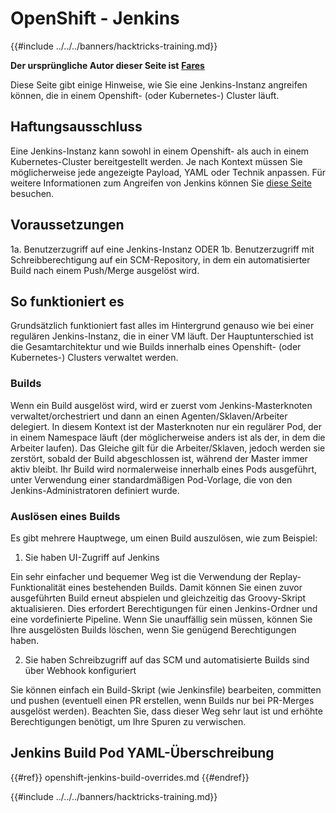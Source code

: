# OpenShift - Jenkins

{{#include ../../../banners/hacktricks-training.md}}

**Der ursprüngliche Autor dieser Seite ist** [**Fares**](https://www.linkedin.com/in/fares-siala/)

Diese Seite gibt einige Hinweise, wie Sie eine Jenkins-Instanz angreifen können, die in einem Openshift- (oder Kubernetes-) Cluster läuft.

## Haftungsausschluss

Eine Jenkins-Instanz kann sowohl in einem Openshift- als auch in einem Kubernetes-Cluster bereitgestellt werden. Je nach Kontext müssen Sie möglicherweise jede angezeigte Payload, YAML oder Technik anpassen. Für weitere Informationen zum Angreifen von Jenkins können Sie [diese Seite](../../../pentesting-ci-cd/jenkins-security/index.html) besuchen.

## Voraussetzungen

1a. Benutzerzugriff auf eine Jenkins-Instanz ODER 1b. Benutzerzugriff mit Schreibberechtigung auf ein SCM-Repository, in dem ein automatisierter Build nach einem Push/Merge ausgelöst wird.

## So funktioniert es

Grundsätzlich funktioniert fast alles im Hintergrund genauso wie bei einer regulären Jenkins-Instanz, die in einer VM läuft. Der Hauptunterschied ist die Gesamtarchitektur und wie Builds innerhalb eines Openshift- (oder Kubernetes-) Clusters verwaltet werden.

### Builds

Wenn ein Build ausgelöst wird, wird er zuerst vom Jenkins-Masterknoten verwaltet/orchestriert und dann an einen Agenten/Sklaven/Arbeiter delegiert. In diesem Kontext ist der Masterknoten nur ein regulärer Pod, der in einem Namespace läuft (der möglicherweise anders ist als der, in dem die Arbeiter laufen). Das Gleiche gilt für die Arbeiter/Sklaven, jedoch werden sie zerstört, sobald der Build abgeschlossen ist, während der Master immer aktiv bleibt. Ihr Build wird normalerweise innerhalb eines Pods ausgeführt, unter Verwendung einer standardmäßigen Pod-Vorlage, die von den Jenkins-Administratoren definiert wurde.

### Auslösen eines Builds

Es gibt mehrere Hauptwege, um einen Build auszulösen, wie zum Beispiel:

1. Sie haben UI-Zugriff auf Jenkins

Ein sehr einfacher und bequemer Weg ist die Verwendung der Replay-Funktionalität eines bestehenden Builds. Damit können Sie einen zuvor ausgeführten Build erneut abspielen und gleichzeitig das Groovy-Skript aktualisieren. Dies erfordert Berechtigungen für einen Jenkins-Ordner und eine vordefinierte Pipeline. Wenn Sie unauffällig sein müssen, können Sie Ihre ausgelösten Builds löschen, wenn Sie genügend Berechtigungen haben.

2. Sie haben Schreibzugriff auf das SCM und automatisierte Builds sind über Webhook konfiguriert

Sie können einfach ein Build-Skript (wie Jenkinsfile) bearbeiten, committen und pushen (eventuell einen PR erstellen, wenn Builds nur bei PR-Merges ausgelöst werden). Beachten Sie, dass dieser Weg sehr laut ist und erhöhte Berechtigungen benötigt, um Ihre Spuren zu verwischen.

## Jenkins Build Pod YAML-Überschreibung

{{#ref}}
openshift-jenkins-build-overrides.md
{{#endref}}



{{#include ../../../banners/hacktricks-training.md}}
